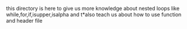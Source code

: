 this directory is here to give us more knowledge about nested loops like while,for,if,isupper,isalpha and t*also teach us about how to use function and header file
